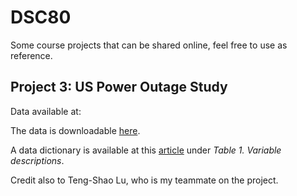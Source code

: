 # DSC80
Some course projects that can be shared online, feel free to use as reference. 


## Project 3: US Power Outage Study

Data available at: 

The data is downloadable [here](https://engineering.purdue.edu/LASCI/research-data/outages/outagerisks).

A data dictionary is available at this [article](https://www.sciencedirect.com/science/article/pii/S2352340918307182) under *Table 1. Variable descriptions*.

Credit also to Teng-Shao Lu, who is my teammate on the project.
